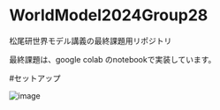# WorldModel2024Group28
松尾研世界モデル講義の最終課題用リポジトリ

最終課題は、google colab のnotebookで実装しています。

#セットアップ


![image](https://github.com/user-attachments/assets/0777011a-c69f-4ed0-a72e-2d92c99bf882)
